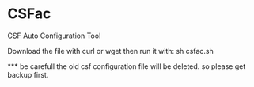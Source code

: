 # CSFac
CSF Auto Configuration Tool

Download the file with curl or wget then run it with: sh csfac.sh

*** be carefull the old csf configuration file will be deleted. so please get backup first.
